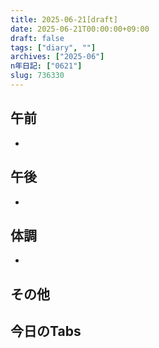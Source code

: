 ```yaml
---
title: 2025-06-21[draft]
date: 2025-06-21T00:00:00+09:00
draft: false
tags: ["diary", ""]
archives: ["2025-06"]
n年日記: ["0621"]
slug: 736330
---
```

## 午前
- 
## 午後
- 
## 体調
- 
## その他
## 今日のTabs
